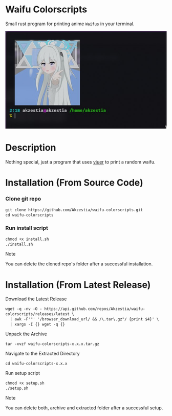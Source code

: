 # Waifu Colorscripts

Small rust program for printing anime `Waifus` in your terminal.

<img src="assets/Preview.jpg"/>

# Description

Nothing special, just a program that uses [viuer](https://docs.rs/viuer/latest/viuer/) to print a random waifu.

# Installation (From Source Code)

### Clone git repo
```
git clone https://github.com/Akzestia/waifu-colorscripts.git
cd waifu-colorscripts
```

### Run install script
```
chmod +x install.sh
./install.sh
```

> [!NOTE]  
> You can delete the cloned repo's folder after a successful installation.

# Installation (From Latest Release)

Download the Latest Release
```
wget -q -nv -O - https://api.github.com/repos/Akzestia/waifu-colorscripts/releases/latest \
  | awk -F'"' '/browser_download_url/ && /\.tar\.gz"/ {print $4}' \
  | xargs -I {} wget -q {}
```

Unpack the Archive
```
tar -xvzf waifu-colorscripts-x.x.x.tar.gz
```

Navigate to the Extracted Directory
```
cd waifu-colorscripts-x.x.x
```

Run setup script
```
chmod +x setup.sh
./setup.sh
```

> [!NOTE]  
> You can delete both, archive and extracted folder after a successful setup.
